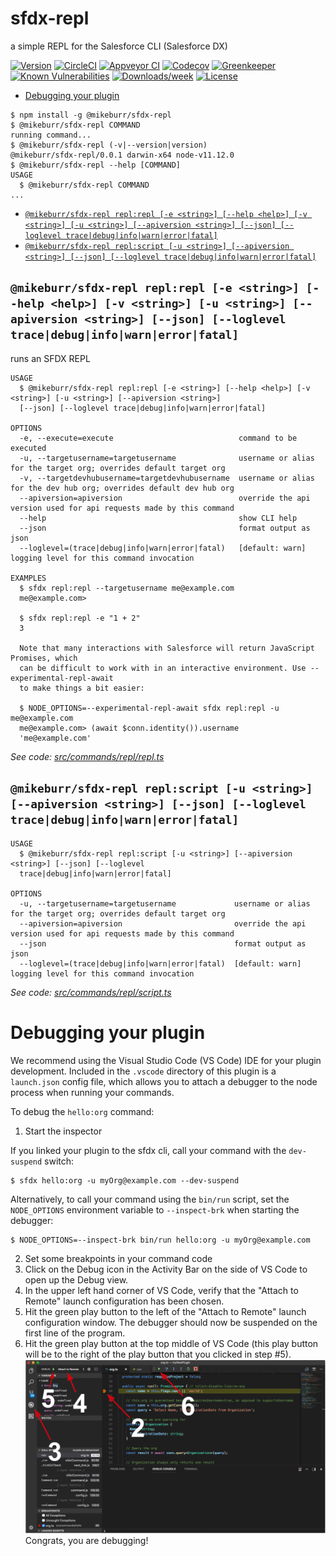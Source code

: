 sfdx-repl
=========

a simple REPL for the Salesforce CLI (Salesforce DX)

[![Version](https://img.shields.io/npm/v/sfdx-repl.svg)](https://npmjs.org/package/sfdx-repl)
[![CircleCI](https://circleci.com/gh/mburr-salesforce/sfdx-repl/tree/master.svg?style=shield)](https://circleci.com/gh/mburr-salesforce/sfdx-repl/tree/master)
[![Appveyor CI](https://ci.appveyor.com/api/projects/status/github/mburr-salesforce/sfdx-repl?branch=master&svg=true)](https://ci.appveyor.com/project/heroku/sfdx-repl/branch/master)
[![Codecov](https://codecov.io/gh/mburr-salesforce/sfdx-repl/branch/master/graph/badge.svg)](https://codecov.io/gh/mburr-salesforce/sfdx-repl)
[![Greenkeeper](https://badges.greenkeeper.io/mburr-salesforce/sfdx-repl.svg)](https://greenkeeper.io/)
[![Known Vulnerabilities](https://snyk.io/test/github/mburr-salesforce/sfdx-repl/badge.svg)](https://snyk.io/test/github/mburr-salesforce/sfdx-repl)
[![Downloads/week](https://img.shields.io/npm/dw/sfdx-repl.svg)](https://npmjs.org/package/sfdx-repl)
[![License](https://img.shields.io/npm/l/sfdx-repl.svg)](https://github.com/mburr-salesforce/sfdx-repl/blob/master/package.json)

<!-- toc -->
* [Debugging your plugin](#debugging-your-plugin)
<!-- tocstop -->
<!-- install -->
<!-- usage -->
```sh-session
$ npm install -g @mikeburr/sfdx-repl
$ @mikeburr/sfdx-repl COMMAND
running command...
$ @mikeburr/sfdx-repl (-v|--version|version)
@mikeburr/sfdx-repl/0.0.1 darwin-x64 node-v11.12.0
$ @mikeburr/sfdx-repl --help [COMMAND]
USAGE
  $ @mikeburr/sfdx-repl COMMAND
...
```
<!-- usagestop -->
<!-- commands -->
* [`@mikeburr/sfdx-repl repl:repl [-e <string>] [--help <help>] [-v <string>] [-u <string>] [--apiversion <string>] [--json] [--loglevel trace|debug|info|warn|error|fatal]`](#mikeburrsfdx-repl-replrepl--e-string---help-help--v-string--u-string---apiversion-string---json---loglevel-tracedebuginfowarnerrorfatal)
* [`@mikeburr/sfdx-repl repl:script [-u <string>] [--apiversion <string>] [--json] [--loglevel trace|debug|info|warn|error|fatal]`](#mikeburrsfdx-repl-replscript--u-string---apiversion-string---json---loglevel-tracedebuginfowarnerrorfatal)

## `@mikeburr/sfdx-repl repl:repl [-e <string>] [--help <help>] [-v <string>] [-u <string>] [--apiversion <string>] [--json] [--loglevel trace|debug|info|warn|error|fatal]`

runs an SFDX REPL

```
USAGE
  $ @mikeburr/sfdx-repl repl:repl [-e <string>] [--help <help>] [-v <string>] [-u <string>] [--apiversion <string>] 
  [--json] [--loglevel trace|debug|info|warn|error|fatal]

OPTIONS
  -e, --execute=execute                            command to be executed
  -u, --targetusername=targetusername              username or alias for the target org; overrides default target org
  -v, --targetdevhubusername=targetdevhubusername  username or alias for the dev hub org; overrides default dev hub org
  --apiversion=apiversion                          override the api version used for api requests made by this command
  --help                                           show CLI help
  --json                                           format output as json
  --loglevel=(trace|debug|info|warn|error|fatal)   [default: warn] logging level for this command invocation

EXAMPLES
  $ sfdx repl:repl --targetusername me@example.com
  me@example.com> 

  $ sfdx repl:repl -e "1 + 2"
  3

  Note that many interactions with Salesforce will return JavaScript Promises, which
  can be difficult to work with in an interactive environment. Use --experimental-repl-await
  to make things a bit easier:

  $ NODE_OPTIONS=--experimental-repl-await sfdx repl:repl -u me@example.com
  me@example.com> (await $conn.identity()).username
  'me@example.com'
```

_See code: [src/commands/repl/repl.ts](https://github.com/mburr-salesforce/sfdx-repl/blob/v0.0.1/src/commands/repl/repl.ts)_

## `@mikeburr/sfdx-repl repl:script [-u <string>] [--apiversion <string>] [--json] [--loglevel trace|debug|info|warn|error|fatal]`

```
USAGE
  $ @mikeburr/sfdx-repl repl:script [-u <string>] [--apiversion <string>] [--json] [--loglevel 
  trace|debug|info|warn|error|fatal]

OPTIONS
  -u, --targetusername=targetusername             username or alias for the target org; overrides default target org
  --apiversion=apiversion                         override the api version used for api requests made by this command
  --json                                          format output as json
  --loglevel=(trace|debug|info|warn|error|fatal)  [default: warn] logging level for this command invocation
```

_See code: [src/commands/repl/script.ts](https://github.com/mburr-salesforce/sfdx-repl/blob/v0.0.1/src/commands/repl/script.ts)_
<!-- commandsstop -->
<!-- debugging-your-plugin -->
# Debugging your plugin
We recommend using the Visual Studio Code (VS Code) IDE for your plugin development. Included in the `.vscode` directory of this plugin is a `launch.json` config file, which allows you to attach a debugger to the node process when running your commands.

To debug the `hello:org` command: 
1. Start the inspector
  
If you linked your plugin to the sfdx cli, call your command with the `dev-suspend` switch: 
```sh-session
$ sfdx hello:org -u myOrg@example.com --dev-suspend
```
  
Alternatively, to call your command using the `bin/run` script, set the `NODE_OPTIONS` environment variable to `--inspect-brk` when starting the debugger:
```sh-session
$ NODE_OPTIONS=--inspect-brk bin/run hello:org -u myOrg@example.com
```

2. Set some breakpoints in your command code
3. Click on the Debug icon in the Activity Bar on the side of VS Code to open up the Debug view.
4. In the upper left hand corner of VS Code, verify that the "Attach to Remote" launch configuration has been chosen.
5. Hit the green play button to the left of the "Attach to Remote" launch configuration window. The debugger should now be suspended on the first line of the program. 
6. Hit the green play button at the top middle of VS Code (this play button will be to the right of the play button that you clicked in step #5).
<br><img src=".images/vscodeScreenshot.png" width="480" height="278"><br>
Congrats, you are debugging!
